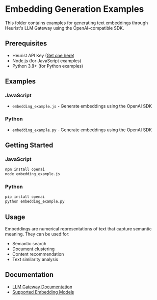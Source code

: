 # Embedding Generation Examples

This folder contains examples for generating text embeddings through Heurist's LLM Gateway using the OpenAI-compatible SDK.

## Prerequisites
- Heurist API Key ([Get one here](https://dev-api-form.heurist.ai/))
- Node.js (for JavaScript examples)
- Python 3.8+ (for Python examples)

## Examples

### JavaScript
- `embedding_example.js` - Generate embeddings using the OpenAI SDK

### Python
- `embedding_example.py` - Generate embeddings using the OpenAI SDK

## Getting Started

### JavaScript
```bash
npm install openai
node embedding_example.js
```

### Python
```bash
pip install openai
python embedding_example.py
```

## Usage
Embeddings are numerical representations of text that capture semantic meaning. They can be used for:
- Semantic search
- Document clustering
- Content recommendation
- Text similarity analysis

## Documentation
- [LLM Gateway Documentation](https://docs.heurist.ai/dev-guide/llm-gateway/introduction)
- [Supported Embedding Models](https://docs.heurist.ai/dev-guide/supported-models)